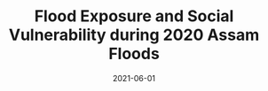 ---
title: "Flood Exposure and Social Vulnerability during 2020 Assam Floods"
collection: talks
permalink: /talks/flood
date: 2021-06-01
type: "Confrence Poster Presentation"
venue: "American Geophysical Union"
location: 'USA'
link: 'https://www.authorea.com/doi/full/10.1002/essoar.10509510.1'
# citation: 'Scogin, Shana, Johannes Karreth, Andreas Beger, and Rob Williams. 2019. &quot;BayesPostEst: An R Package to Generate Postestimation Quantities for Bayesian MCMC Estimation.&quot; <i>Journal of Open Source Software</i> 4(42): 1722. doi:10.21105/joss.01722'
---